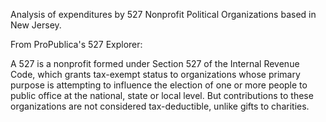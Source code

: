 Analysis of expenditures by 527 Nonprofit Political Organizations based in New Jersey.

From ProPublica's 527 Explorer:

A 527 is a nonprofit formed under Section 527 of the Internal Revenue Code, which grants tax-exempt status to organizations whose primary purpose is attempting to influence the election of one or more people to public office at the national, state or local level. But contributions to these organizations are not considered tax-deductible, unlike gifts to charities.

